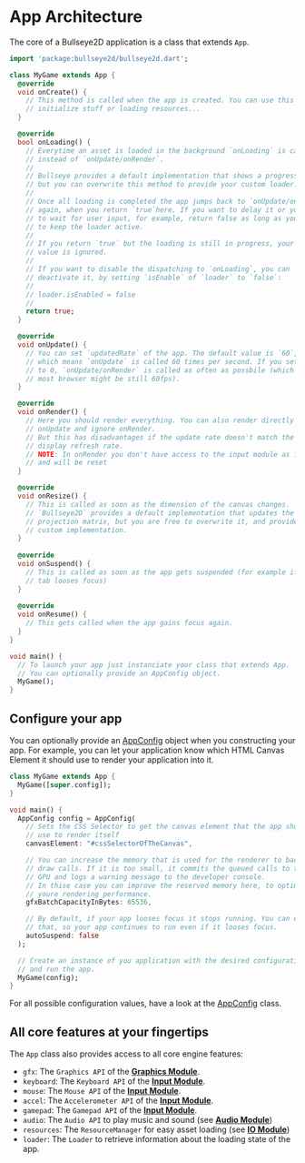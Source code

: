 
# App Architecture

The core of a Bullseye2D application is a class that extends `App`.

```dart
import 'package:bullseye2d/bullseye2d.dart';

class MyGame extends App {
  @override
  void onCreate() {
    // This method is called when the app is created. You can use this to
    // initialize stuff or loading resources...
  }

  @override
  bool onLoading() {
    // Everytime an asset is loaded in the background `onLoading` is called
    // instead of `onUpdate/onRender`.
    //
    // Bullseye provides a default implementation that shows a progress bar
    // but you can overwrite this method to provide your custom loader.
    //
    // Once all loading is completed the app jumps back to `onUpdate/onRender`
    // again, when you return `true`here. If you want to delay it or you want
    // to wait for user input, for example, return false as long as you want
    // to keep the loader active.
    //
    // If you return `true` but the loading is still in progress, your return
    // value is ignored.
    //
    // If you want to disable the dispatching to `onLoading`, you can 
    // deactivate it, by setting `isEnable` of `loader` to `false`:
    //
    // loader.isEnabled = false
    //
    return true; 
  } 

  @override
  void onUpdate() {
    // You can set `updatedRate` of the app. The default value is `60`, 
    // which means `onUpdate` is called 60 times per second. If you set it 
    // to 0, `onUpdate/onRender` is called as often as possbile (which on 
    // most browser might be still 60fps).
  }

  @override
  void onRender() {
    // Here you should render everything. You can also render directly in 
    // onUpdate and ignore onRender. 
    // But this has disadvantages if the update rate doesn't match the 
    // display refresh rate.
    // NOTE: In onRender you don't have access to the input module as it polls on each onUpdate
    // and will be reset
  }

  @override
  void onResize() {
    // This is called as soon as the dimension of the canvas changes. 
    // `Bullseye2D` provides a default implementation that updates the 
    // projection matrix, but you are free to overwrite it, and provide your
    // custom implementation.
  }
  
  @override
  void onSuspend() {
    // This is called as soon as the app gets suspended (for example if the 
    // tab looses focus)
  }
  
  @override
  void onResume() {
    // This gets called when the app gains focus again.
  }
}

void main() {
  // To launch your app just instanciate your class that extends App.
  // You can optionally provide an AppConfig object.
  MyGame();
}
```

## Configure your app

You can optionally provide an [AppConfig](../bullseye2d/AppConfig-class.html) object when you constructing your app. For example, you can let your application know which HTML Canvas Element it should use to render your application into it.

```dart
class MyGame extends App {
  MyGame([super.config]);
}

void main() {
  AppConfig config = AppConfig(
    // Sets the CSS Selector to get the canvas element that the app should
    // use to render itself
    canvasElement: "#cssSelectorOfTheCanvas",

    // You can increase the memory that is used for the renderer to bacht
    // draw calls. If it is too small, it commits the queued calls to the
    // GPU and logs a warning message to the developer console.
    // In thise case you can improve the reserved memory here, to optimize
    // youre rendering performance.
    gfxBatchCapacityInBytes: 65536,

    // By default, if your app looses focus it stops running. You can disable
    // that, so your app continues to run even if it looses focus.
    autoSuspend: false
  );

  // Create an instance of you application with the desired configuration
  // and run the app.
  MyGame(config);
}
```

For all possible configuration values, have a look at the [AppConfig](../bullseye2d/AppConfig-class.html) class.

## All core features at your fingertips

The `App` class also provides access to all core engine features:

*   `gfx`: The `Graphics API` of the [**Graphics Module**](Graphics-topic.html).
*   `keyboard`: The `Keyboard API` of the [**Input Module**](Input-topic.html).
*   `mouse`: The `Mouse API` of the [**Input Module**](Input-topic.html).
*   `accel`: The `Accelerometer API` of the [**Input Module**](Input-topic.html).
*   `gamepad`: The `Gamepad API` of the [**Input Module**](Input-topic.html).
*   `audio`: The `Audio API` to play music and sound (see [**Audio Module**](Audio-topic.html))
*   `resources`: The `ResourceManager` for easy asset loading (see [**IO Module**](IO-topic.html)) 
*   `loader`: The `Loader` to retrieve information about the loading state of the app.

